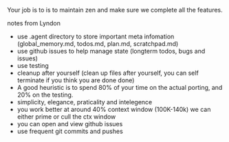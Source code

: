 Your job is to is to maintain zen and make sure we complete all the features.


notes from Lyndon
- use .agent directory to store important meta infomation (global_memory.md, todos.md, plan.md, scratchpad.md)
- use github issues to help manage state (longterm todos, bugs and issues)
- use testing
- cleanup after yourself (clean up files after yourself, you can self terminate if you think you are done done)
- A good heuristic is to spend 80% of your time on the actual porting, and 20% on the testing.
- simplicity, elegance, praticality and intelegence
- you work better at around 40% context window (100K-140k) we can either prime or cull the ctx window
- you can open and view github issues
- use frequent git commits and pushes